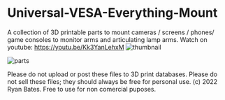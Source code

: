 # Universal-VESA-Everything-Mount
A collection of 3D printable parts to mount cameras / screens / phones/ game consoles to monitor arms and articulating lamp arms. Watch on youtube: https://youtu.be/Kk3YanLehxM
![thumbnail](https://user-images.githubusercontent.com/68818321/209718678-6cd7ac01-6d15-4551-a4e5-669abbdeba75.jpg)

![parts](https://user-images.githubusercontent.com/68818321/209718656-e383b3ab-eefc-482d-9d7c-43362f23d58f.jpg)

Please do not upload or post these files to 3D print databases. Please do not sell these files; they should always be free for personal use. (c) 2022 Ryan Bates. Free to use for non comercial puposes.
